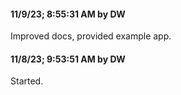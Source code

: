 #### 11/9/23; 8:55:31 AM by DW

Improved docs, provided example app. 

#### 11/8/23; 9:53:51 AM by DW

Started.

